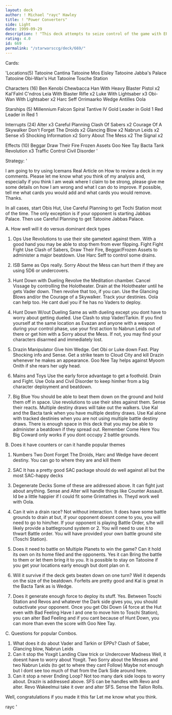 ```yaml
---
layout: deck
author: ! Michael "rayc" Hawley
title: ! "Power Converters"
side: Light
date: 1999-09-29
description: ! "This deck attempts to seize control of the game with EPPs, Revos and some counters."
rating: 4.0
id: 669
permalink: "/starwarsccg/deck/669/"
---
```

Cards: 

'Locations(5)
Tatooine Cantina
Tatooine Mos Eisley
Tatooine Jabba's Palace
Tatooine Obi-Wan's Hut
Tatooine Tosche Station

Characters (16)
Ben Kenobi
Chewbacca
Han With Heavy Blaster Pistol x2
Kal'Falnl C'ndros
Leia With Blaster Rifle x2
Luke With Lightsaber x3
Obi-Wan With Lightsaber x2
Harc Seff
Orrimaarko
Wedge Antilles
Oola

Starships (5)
Millennium Falcon
Spiral
Tantive IV
Gold Leader in Gold 1
Red Leader in Red 1

Interrupts (24)
Alter x3
Careful Planning
Clash Of Sabers  x2
Courage Of A Skywalker
Don't Forget The Droids x2
Glancing Blow  x2
Nabrun Leids x2
Sense x5
Shocking Information x2
Sorry About The Mess x2
The Signal x2

Effects (10)
Beggar
Draw Their Fire
Frozen Assets
Goo Nee Tay
Bacta Tank
Revolution x3
Traffic Control
Civil Disorder
'

Strategy: '

I am going to try using Icemans Real Article on How to review a deck in my comments. Please let me know what you think of my analysis and, especially if you think I am weak where I claim to be strong, please give me some details on how I am wrong and what I can do to improve. If possible, tell me what cards you would add and what cards you would remove. Thanks.

In all cases, start Obis Hut, Use Careful Planning to get Tochi Station most of the time. The only exception is if  your  opponent is starting Jabbas Palace. Then use Careful Planning to get Tatooine Jabbas Palace.

A. How well will it do versus dominant deck types
1. Ops
Use Revolutions to use their site gametext against them. With a good hand you may be able to stop them from ever filpping. Fight Fight Fight Use Clash of Sabers, Draw Their Fire, Beggar/Frozen Assets to administer a major beatdown. Use Harc Seff to control some drains.

2. ISB
Same as Ops really.  Sorry About the Mess can hurt them if they are using 5D6 or undercovers.

3. Hunt Down with Dueling
Revolve the Meditation chamber. Cancel Vissage by controlling the Holotheater. Drain at the Holotheater until he gets Vader down. Then revolve that too, if you can. Use the Glancing Blows and/or the Courage of a Skywalker. Track your destinies. Oola can help too. He cant duel you if he has no Vaders  to deploy.

5. Hunt Down W/out Dueling
Same as with dueling except you dont have to worry about getting dueled.  Use Clash to stop Vader/Tarkin. If you find yourself at the same location as Evazan and anyone with a weapon during your control phase, use your first action to Nabrun Leids out of there or get him with a	Sorry about the Mess. If not, you may find your characters disarmed and immediately lost.

6. Drazin Manipulator
Give him Wedge. Get Obi or Luke down Fast. Play Shocking info and Sense. Get a strike team to Cloud City and kill Drazin whenever he makes an appearance.  Goo Nee Tay helps against Myoom Onith if she rears her ugly head.

7. Mains and Toys
Use the early force advantage to get a foothold. Drain and Fight. Use Oola and Civil Disorder to keep himher from a big character  deployment and beatdown.

8. Big Blue
You should be able to beat them down on the ground and hold them off in space. Use revolutions to use their sites against them. Sense their reacts. Multiple destiny draws will take out the walkers. Use Kal and the Bacta tank when you have multiple destiny draws. Use Kal alone with tracked destinies when you are not using multiple battle destiny draws. There is enough space in this deck that you may be able to administer a beatdown if they spread out. Remember Come Here You Big Coward only works if you dont occupy 2 battle grounds.

B. Does it have counters or can it handle popular themes
1. Numbers
Two Dont Forget The Droids, Harc and Wedge have decent destiny. You can go to where they are and kill them

2. SAC
It has a pretty good SAC package  should do well against all but the most SAC-happy decks

3. Degenerate Decks
Some of these are addressed above. It can fight just about anything. Sense and Alter will handle things like Counter Assault.  Id be a little happier if I could fit some Grimtathes in. Theyd work well with Oola.

4. Can it win a drain race?
Not without interaction. It does have some battle grounds to drain at  but, if	your opponent doesnt come to you, you will need to go to him/her.  If  your opponent is playing Battle Order, s/he will likely provide a battleground system or 2. You will need to use it to thwart Battle order. You will have provided your own battle ground site (Toschi Station).

5. Does it need to battle on Multiple Planets to win the game? Can it hold its own on its home filed and the opponents.
Yes it can Bring the battle to them or let them bring it to you.  It is possible to stay on Tatooine if you get your locations early enough  but dont plan on it.

6. Will it survive if the deck gets beaten down on one turn?
Well it depends on the size of the beatdown. Forfeits are pretty good and Kal is great in the Bacta Tank as is Wedge.

7. Does it generate enough force to deploy its stuff.
Yes. Between Toschi Station and Revos and whatever the Dark side gives you, you should outactivate your opponent. Once you get Obi Down (4 force at the Hut even with Bad Feeling Have I and one to move him to Toschi Station), you can alter Bad Feeling and if you cant because of Hunt Down, you can more than even the score with Goo Nee Tay.

C. Questions for popular Combos.
1. What does it do about  Vader and Tarkin or EPPs?
Clash of Saber, Glancing blow, Nabrun Leids
2. Can it stop the Yoxgit Landing Claw trick or Undercover Madness
Well, it doesnt have to worry about Yoxgit. Two Sorry about the Messes and two Nabrun Leids (to get to where they cant Follow) Maybe not enough but I dont see	too much of that from the Dark Side around here.
3. Can it stop a never Ending Loop?
Not too many dark side loops to worry about. Drazin is addressed above. SFS can be handles with Revo and alter. Revo Wakeelmui	take it over and alter SFS. Sense the Tallon Rolls.

Well, congratulations if you made it this far Let me know what you think.

rayc
'
